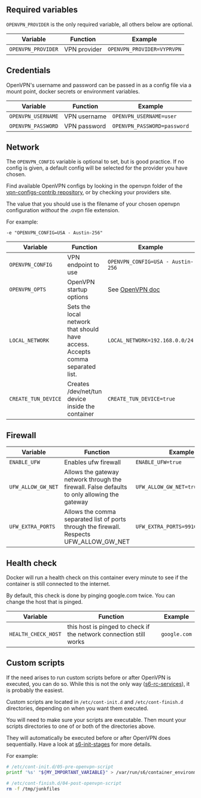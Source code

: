 ## Required variables

`OPENVPN_PROVIDER` is the only required variable, all others below are optional.

| Variable           | Function     | Example                    |
| ------------------ | ------------ | -------------------------- |
| `OPENVPN_PROVIDER` | VPN provider | `OPENVPN_PROVIDER=VYPRVPN` |

## Credentials

OpenVPN's username and password can be passed in as a config file via a mount point, docker secrets or environment variables.

| Variable           | Function     | Example                     |
| ------------------ | ------------ | --------------------------- |
| `OPENVPN_USERNAME` | VPN username | `OPENVPN_USERNAME=user`     |
| `OPENVPN_PASSWORD` | VPN password | `OPENVPN_PASSWORD=password` |

## Network

The `OPENVPN_CONFIG` variable is optional to set, but is good practice. If no config is given, a default config will be selected for the provider you have chosen.

Find available OpenVPN configs by looking in the openvpn folder of the [vpn-configs-contrib repository](https://github.com/haugene/vpn-configs-contrib), or by checking your providers site.

The value that you should use is the filename of your chosen openvpn configuration _without_ the .ovpn file extension.

For example:

```
-e "OPENVPN_CONFIG=USA - Austin-256"
```

| Variable            | Function                                                                      | Example                                                                                      |
| ------------------- | ----------------------------------------------------------------------------- | -------------------------------------------------------------------------------------------- |
| `OPENVPN_CONFIG`    | VPN endpoint to use                                                           | `OPENVPN_CONFIG=USA - Austin-256`                                                            |
| `OPENVPN_OPTS`      | OpenVPN startup options                                                       | See [OpenVPN doc](https://openvpn.net/community-resources/reference-manual-for-openvpn-2-4/) |
| `LOCAL_NETWORK`     | Sets the local network that should have access. Accepts comma separated list. | `LOCAL_NETWORK=192.168.0.0/24`                                                               |
| `CREATE_TUN_DEVICE` | Creates /dev/net/tun device inside the container                              | `CREATE_TUN_DEVICE=true`                                                                     |

## Firewall

| Variable           | Function                                                                                   | Example                          |
| ------------------ | ------------------------------------------------------------------------------------------ | -------------------------------- |
| `ENABLE_UFW`       | Enables ufw firewall                                                                       | `ENABLE_UFW=true`                |
| `UFW_ALLOW_GW_NET` | Allows the gateway network through the firewall. False defaults to only allowing the gateway | `UFW_ALLOW_GW_NET=true`          |
| `UFW_EXTRA_PORTS`  | Allows the comma separated list of ports through the firewall. Respects UFW_ALLOW_GW_NET   | `UFW_EXTRA_PORTS=9910,23561,443` |

## Health check

Docker will run a health check on this container every minute to see if the container is still connected to the internet.

By default, this check is done by pinging google.com twice. You can change the host that is pinged.

| Variable            | Function                                                           | Example      |
| ------------------- | ------------------------------------------------------------------ | ------------ |
| `HEALTH_CHECK_HOST` | this host is pinged to check if the network connection still works | `google.com` |

## Custom scripts

If the need arises to run custom scripts before or after OpenVPN is executed, you can do so.
While this is not the only way ([s6-rc-services](s6-overlay.md#s6-rc-services-folder-structure)), it is probably the easiest.

Custom scripts are located in `/etc/cont-init.d` and `/etc/cont-finish.d` directories, depending on when you want them executed.

You will need to make sure your scripts are executable. Then mount your scripts directories to one of or both of the directories above.

They will automatically be executed before or after OpenVPN does sequentially. Have a look at [s6-init-stages](s6-overlay.md#init-stages) for more details.

For example:

```bash
# /etc/cont-init.d/05-pre-openvpn-script
printf '%s' "${MY_IMPORTANT_VARIABLE}" > /var/run/s6/container_environment/MY_IMPORTANT_VARIABLE
```

```bash
# /etc/cont-finish.d/04-post-openvpn-script
rm -f /tmp/junkfiles
```
